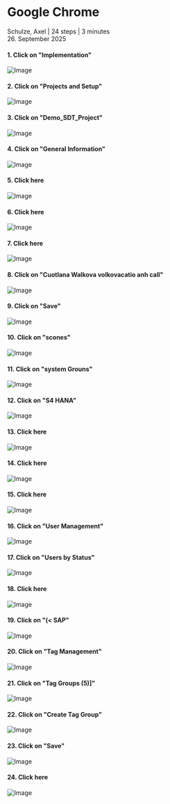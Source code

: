 # Google Chrome
Schulze, Axel | 24 steps | 3 minutes<br>
26. September 2025<br>
#### 1. Click on "Implementation"<br>
![Image](Snagit_Step_Image001.png)<br>
#### 2. Click on "Projects and Setup"<br>
![Image](Snagit_Step_Image002.png)<br>
#### 3. Click on "Demo\_SDT\_Project"<br>
![Image](Snagit_Step_Image003.png)<br>
#### 4. Click on "General Information"<br>
![Image](Snagit_Step_Image004.png)<br>
#### 5. Click here<br>
![Image](Snagit_Step_Image005.png)<br>
#### 6. Click here<br>
![Image](Snagit_Step_Image006.png)<br>
#### 7. Click here<br>
![Image](Snagit_Step_Image007.png)<br>
#### 8. Click on "Cuotlana Walkova volkovacatio anh call"<br>
![Image](Snagit_Step_Image008.png)<br>
#### 9. Click on "Save"<br>
![Image](Snagit_Step_Image009.png)<br>
#### 10. Click on "scones"<br>
![Image](Snagit_Step_Image010.png)<br>
#### 11. Click on "system Grouns"<br>
![Image](Snagit_Step_Image011.png)<br>
#### 12. Click on "S4 HANA"<br>
![Image](Snagit_Step_Image012.png)<br>
#### 13. Click here<br>
![Image](Snagit_Step_Image013.png)<br>
#### 14. Click here<br>
![Image](Snagit_Step_Image014.png)<br>
#### 15. Click here<br>
![Image](Snagit_Step_Image015.png)<br>
#### 16. Click on "User Management"<br>
![Image](Snagit_Step_Image016.png)<br>
#### 17. Click on "Users by Status"<br>
![Image](Snagit_Step_Image017.png)<br>
#### 18. Click here<br>
![Image](Snagit_Step_Image018.png)<br>
#### 19. Click on "\(\< SAP"<br>
![Image](Snagit_Step_Image019.png)<br>
#### 20. Click on "Tag Management"<br>
![Image](Snagit_Step_Image020.png)<br>
#### 21. Click on "Tag Groups \(5\)\]"<br>
![Image](Snagit_Step_Image021.png)<br>
#### 22. Click on "Create Tag Group"<br>
![Image](Snagit_Step_Image022.png)<br>
#### 23. Click on "Save"<br>
![Image](Snagit_Step_Image023.png)<br>
#### 24. Click here<br>
![Image](Snagit_Step_Image024.png)<br>